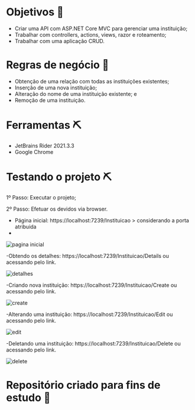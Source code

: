 # Objetivos 🎯
- Criar uma API com ASP.NET Core MVC para gerenciar uma instituição;
- Trabalhar com controllers, actions, views, razor e roteamento;
- Trabalhar com uma aplicação CRUD.

# Regras de negócio 🎯

- Obtenção de uma relação com todas as instituições existentes;
- Inserção de uma nova instituição;
- Alteração do nome de uma instituição existente; e
- Remoção de uma instituição.

# Ferramentas ⛏

- JetBrains Rider 2021.3.3
- Google Chrome

# Testando o projeto ⛏

1º Passo: Executar o projeto;

2º Passo: Efetuar os devidos via  browser.


- Página inicial: https://localhost:7239/Instituicao > considerando a porta atribuida
- 

![pagina inicial](https://user-images.githubusercontent.com/72419533/155344866-0eaa1845-bdff-4227-b9c8-664fbc8e01b8.PNG)


-Obtendo os detalhes: https://localhost:7239/Instituicao/Details ou acessando pelo link.


![detalhes](https://user-images.githubusercontent.com/72419533/155344936-724f448a-ace0-4618-acb2-bfe8b99b00a6.PNG)


-Criando nova instituição: https://localhost:7239/Instituicao/Create ou acessando pelo link.


![create](https://user-images.githubusercontent.com/72419533/155345062-cec9cab2-87c3-4f37-a3a7-513d3f9e5b33.PNG)


-Alterando uma instituição: https://localhost:7239/Instituicao/Edit ou acessando pelo link.


![edit](https://user-images.githubusercontent.com/72419533/155345236-2fe94340-24b1-4605-a9cd-126722d3f5a0.PNG)


-Deletando uma instituição: https://localhost:7239/Instituicao/Delete ou acessando pelo link.


![delete](https://user-images.githubusercontent.com/72419533/155345321-61c16f7f-2761-42fe-8b8f-bf901a3eb6e2.PNG)



# Repositório criado para fins de estudo 📓






